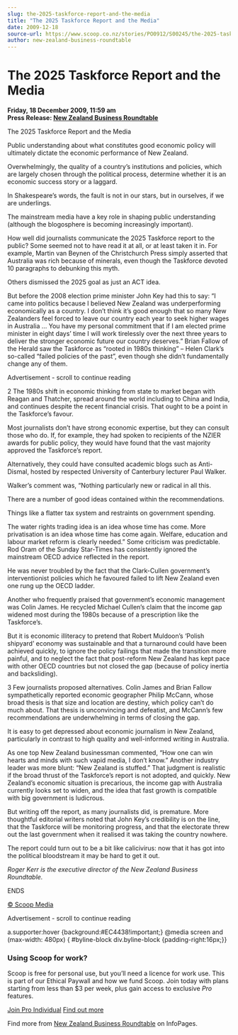 ```yaml
---
slug: the-2025-taskforce-report-and-the-media
title: "The 2025 Taskforce Report and the Media"
date: 2009-12-18
source-url: https://www.scoop.co.nz/stories/PO0912/S00245/the-2025-taskforce-report-and-the-media.htm
author: new-zealand-business-roundtable
---
```

The 2025 Taskforce Report and the Media
=======================================

**Friday, 18 December 2009, 11:59 am**  
**Press Release: [New Zealand Business Roundtable](https://info.scoop.co.nz/New_Zealand_Business_Roundtable)**

The 2025 Taskforce Report and the Media

Public understanding about what constitutes good economic policy will ultimately dictate the economic performance of New Zealand.

Overwhelmingly, the quality of a country’s institutions and policies, which are largely chosen through the political process, determine whether it is an economic success story or a laggard.

In Shakespeare’s words, the fault is not in our stars, but in ourselves, if we are underlings.

The mainstream media have a key role in shaping public understanding (although the blogosphere is becoming increasingly important).

How well did journalists communicate the 2025 Taskforce report to the public? Some seemed not to have read it at all, or at least taken it in. For example, Martin van Beynen of the Christchurch Press simply asserted that Australia was rich because of minerals, even though the Taskforce devoted 10 paragraphs to debunking this myth.

Others dismissed the 2025 goal as just an ACT idea.

But before the 2008 election prime minister John Key had this to say: “I came into politics because I believed New Zealand was underperforming economically as a country. I don’t think it’s good enough that so many New Zealanders feel forced to leave our country each year to seek higher wages in Australia … You have my personal commitment that if I am elected prime minister in eight days’ time I will work tirelessly over the next three years to deliver the stronger economic future our country deserves.” Brian Fallow of the Herald saw the Taskforce as “rooted in 1980s thinking” – Helen Clark’s so-called “failed policies of the past”, even though she didn’t fundamentally change any of them.

Advertisement - scroll to continue reading





2 The 1980s shift in economic thinking from state to market began with Reagan and Thatcher, spread around the world including to China and India, and continues despite the recent financial crisis. That ought to be a point in the Taskforce’s favour.

Most journalists don’t have strong economic expertise, but they can consult those who do. If, for example, they had spoken to recipients of the NZIER awards for public policy, they would have found that the vast majority approved the Taskforce’s report.

Alternatively, they could have consulted academic blogs such as Anti- Dismal, hosted by respected University of Canterbury lecturer Paul Walker.

Walker’s comment was, “Nothing particularly new or radical in all this.

There are a number of good ideas contained within the recommendations.

Things like a flatter tax system and restraints on government spending.

The water rights trading idea is an idea whose time has come. More privatisation is an idea whose time has come again. Welfare, education and labour market reform is clearly needed.” Some criticism was predictable. Rod Oram of the Sunday Star-Times has consistently ignored the mainstream OECD advice reflected in the report.

He was never troubled by the fact that the Clark-Cullen government’s interventionist policies which he favoured failed to lift New Zealand even one rung up the OECD ladder.

Another who frequently praised that government’s economic management was Colin James. He recycled Michael Cullen’s claim that the income gap widened most during the 1980s because of a prescription like the Taskforce’s.

But it is economic illiteracy to pretend that Robert Muldoon’s ‘Polish shipyard’ economy was sustainable and that a turnaround could have been achieved quickly, to ignore the policy failings that made the transition more painful, and to neglect the fact that post-reform New Zealand has kept pace with other OECD countries but not closed the gap (because of policy inertia and backsliding).

3 Few journalists proposed alternatives. Colin James and Brian Fallow sympathetically reported economic geographer Philip McCann, whose broad thesis is that size and location are destiny, which policy can’t do much about. That thesis is unconvincing and defeatist, and McCann’s few recommendations are underwhelming in terms of closing the gap.

It is easy to get depressed about economic journalism in New Zealand, particularly in contrast to high quality and well-informed writing in Australia.

As one top New Zealand businessman commented, “How one can win hearts and minds with such vapid media, I don’t know.” Another industry leader was more blunt: “New Zealand is stuffed.” That judgment is realistic if the broad thrust of the Taskforce’s report is not adopted, and quickly. New Zealand’s economic situation is precarious, the income gap with Australia currently looks set to widen, and the idea that fast growth is compatible with big government is ludicrous.

But writing off the report, as many journalists did, is premature. More thoughtful editorial writers noted that John Key’s credibility is on the line, that the Taskforce will be monitoring progress, and that the electorate threw out the last government when it realised it was taking the country nowhere.

The report could turn out to be a bit like calicivirus: now that it has got into the political bloodstream it may be hard to get it out.

_Roger Kerr is the executive director of the New Zealand Business Roundtable._

ENDS

[© Scoop Media](http://www.scoop.co.nz/about/terms.html)  

Advertisement - scroll to continue reading



a.supporter:hover {background:#EC4438!important;} @media screen and (max-width: 480px) { #byline-block div.byline-block {padding-right:16px;}}

### Using Scoop for work?

Scoop is free for personal use, but you’ll need a licence for work use. This is part of our Ethical Paywall and how we fund Scoop. Join today with plans starting from less than $3 per week, plus gain access to exclusive _Pro_ features.  
  
[Join Pro Individual](https://pro.scoop.co.nz/Individual/?from=ProIn24) [Find out more](https://pro.scoop.co.nz/using-scoop-for-work/?from=ProIn24)

Find more from [New Zealand Business Roundtable](https://info.scoop.co.nz/New_Zealand_Business_Roundtable) on InfoPages.